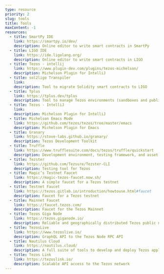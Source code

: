 ```yaml
---
type: resource
priority: 2
slug: tools
title: Tools
maxContent: -1
resources:
  - title: SmartPy IDE
    link: https://smartpy.io/dev/
    description: Online editor to write smart contracts in SmartPy
  - title: LIGO IDE
    link: https://ide.ligolang.org/
    description: Online editor to write smart contracts in LIGO
  - title: Tezos - intellij
    link: https://www.plugin-dev.com/plugins/tezos-michelson/
    description: Michelson Plugin for IntelliJ
  - title: sol2ligo Transpiler
    link:
    description: Tool to migrate Solidity smart contracts to LIGO
  - title: Tplus
    link: https://tplus.dev/tplus
    description: Tool to manage Tezos environments (sandboxes and public nodes)
  - title: Tezos - IntelliJ
    link:
    description: Michelson Plugin for IntelliJ
  - title: Michelson Emacs Mode
    link: https://github.com/tezos/tezos/tree/master/emacs
    description: Michelson Plugin for Emacs
  - title: Granary
    link: https://stove-labs.github.io/granary/
    description: Tezos Development Toolkit
  - title: Truffle
    link: https://www.trufflesuite.com/docs/tezos/truffle/quickstart
    description: Development environment, testing framework, and asset pipeline
  - title: Tezster
    link: https://github.com/Tezsure/Tezster-CLI
    description: Testing tool for Tezos
  - title: Magic’s Testnet Faucet
    link: https://magic-tezos-faucet.now.sh/
    description: A simple faucet for a Tezos testnet
  - title: Testnet Faucet
    link: https://tezos.gitlab.io/introduction/howtouse.html#faucet
    description: Faucet for a Tezos testnet
  - title: Mainnet Faucet
    link: https://faucet.tezos.com/
    description: Faucet for the Tezos Mainnet
  - title: Tezos Giga Node
    link: https://tezos.giganode.io/
    description: Reliable and geographically distributed Tezos public node infrastructure
  - title: TezosLive
    link: https://www.tezoslive.io/
    description: GraphQL API to the Tezos Node RPC API
  - title: Nautilus Cloud
    link: https://nautilus.cloud/
    description: A full suite of tools to develop and deploy Tezos applications
  - title: Tezos Link
    link: https://tezoslink.io/
    description: Scalable API access to the Tezos network
---
```

